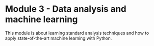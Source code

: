 # Module 3 - Data analysis and machine learning
This module is about learning standard analysis techniques and how to apply state-of-the-art machine learning with Python.
